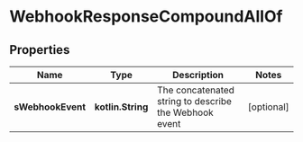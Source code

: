 
# WebhookResponseCompoundAllOf

## Properties
Name | Type | Description | Notes
------------ | ------------- | ------------- | -------------
**sWebhookEvent** | **kotlin.String** | The concatenated string to describe the Webhook event |  [optional]



